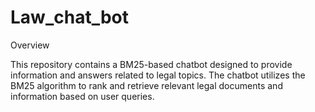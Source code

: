 # Law_chat_bot

Overview

This repository contains a BM25-based chatbot designed to provide information and answers related to legal topics. The chatbot utilizes the BM25 algorithm to rank and retrieve relevant legal documents and information based on user queries.



